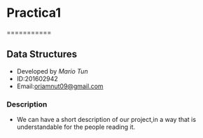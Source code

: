 # Practica1
===========
## Data Structures

- Developed by *Mario Tun*<br>
- ID:201602942<br>
- Email:oriamnut09@gmail.com<br>

### Description
- We can have a short description of our project,in a way that is understandable for the people reading it.
